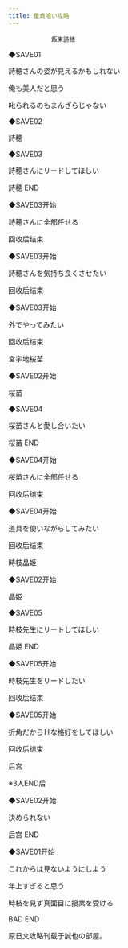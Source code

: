 ```yaml
---
title: 童貞喰い攻略
---
```


                飯束詩穂



◆SAVE01

詩穂さんの姿が見えるかもしれない

俺も美人だと思う

叱られるのもまんざらじゃない

◆SAVE02

詩穂

◆SAVE03

詩穂さんにリードしてほしい



詩穂 END



◆SAVE03开始

詩穂さんに全部任せる



回收后结束



◆SAVE03开始

詩穂さんを気持ち良くさせたい



回收后结束



◆SAVE03开始

外でやってみたい



回收后结束



宮宇地桜苗



◆SAVE02开始

桜苗

◆SAVE04

桜苗さんと愛し合いたい



桜苗 END



◆SAVE04开始

桜苗さんに全部任せる



回收后结束



◆SAVE04开始

道具を使いながらしてみたい



回收后结束



時枝晶姫



◆SAVE02开始

晶姫

◆SAVE05

時枝先生にリートしてほしい



晶姫 END



◆SAVE05开始

時枝先生をリードしたい



回收后结束



◆SAVE05开始

折角だからＨな格好をしてほしい



回收后结束



后宫



※3人END后

◆SAVE02开始

決められない



后宫 END



◆SAVE01开始

これからは見ないようにしよう

年上すぎると思う

時枝を見ず真面目に授業を受ける



BAD END



原日文攻略刊载于誠也の部屋。


              

